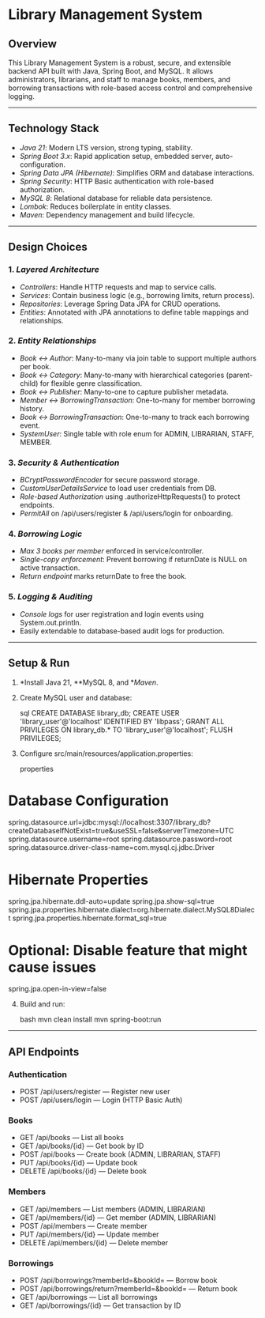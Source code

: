# Library Management System

## Overview

This Library Management System is a robust, secure, and extensible backend API built with Java, Spring Boot, and MySQL. It allows administrators, librarians, and staff to manage books, members, and borrowing transactions with role-based access control and comprehensive logging.

---

## Technology Stack

* *Java 21*: Modern LTS version, strong typing, stability.
* *Spring Boot 3.x*: Rapid application setup, embedded server, auto-configuration.
* *Spring Data JPA (Hibernate)*: Simplifies ORM and database interactions.
* *Spring Security*: HTTP Basic authentication with role-based authorization.
* *MySQL 8*: Relational database for reliable data persistence.
* *Lombok*: Reduces boilerplate in entity classes.
* *Maven*: Dependency management and build lifecycle.

---

## Design Choices

### 1. *Layered Architecture*

* *Controllers*: Handle HTTP requests and map to service calls.
* *Services*: Contain business logic (e.g., borrowing limits, return process).
* *Repositories*: Leverage Spring Data JPA for CRUD operations.
* *Entities*: Annotated with JPA annotations to define table mappings and relationships.

### 2. *Entity Relationships*

* *Book ↔ Author*: Many-to-many via join table to support multiple authors per book.
* *Book ↔ Category*: Many-to-many with hierarchical categories (parent-child) for flexible genre classification.
* *Book ↔ Publisher*: Many-to-one to capture publisher metadata.
* *Member ↔ BorrowingTransaction*: One-to-many for member borrowing history.
* *Book ↔ BorrowingTransaction*: One-to-many to track each borrowing event.
* *SystemUser*: Single table with role enum for ADMIN, LIBRARIAN, STAFF, MEMBER.

### 3. *Security & Authentication*

* *BCryptPasswordEncoder* for secure password storage.
* *CustomUserDetailsService* to load user credentials from DB.
* *Role-based Authorization* using .authorizeHttpRequests() to protect endpoints.
* *PermitAll* on /api/users/register & /api/users/login for onboarding.

### 4. *Borrowing Logic*

* *Max 3 books per member* enforced in service/controller.
* *Single-copy enforcement*: Prevent borrowing if returnDate is NULL on active transaction.
* *Return endpoint* marks returnDate to free the book.

### 5. *Logging & Auditing*

* *Console logs* for user registration and login events using System.out.println.
* Easily extendable to database-based audit logs for production.

---

## Setup & Run

1. *Install Java 21, **MySQL 8, and **Maven*.
2. Create MySQL user and database:

   sql
   CREATE DATABASE library_db;
   CREATE USER 'library_user'@'localhost' IDENTIFIED BY 'libpass';
   GRANT ALL PRIVILEGES ON library_db.* TO 'library_user'@'localhost';
   FLUSH PRIVILEGES;
   
3. Configure src/main/resources/application.properties:

   properties
   
# Database Configuration
spring.datasource.url=jdbc:mysql://localhost:3307/library_db?createDatabaseIfNotExist=true&useSSL=false&serverTimezone=UTC
spring.datasource.username=root
spring.datasource.password=root
spring.datasource.driver-class-name=com.mysql.cj.jdbc.Driver

# Hibernate Properties
spring.jpa.hibernate.ddl-auto=update
spring.jpa.show-sql=true
spring.jpa.properties.hibernate.dialect=org.hibernate.dialect.MySQL8Dialect
spring.jpa.properties.hibernate.format_sql=true

# Optional: Disable feature that might cause issues
spring.jpa.open-in-view=false
   
4. Build and run:

   bash
   mvn clean install
   mvn spring-boot:run
   

---

## API Endpoints

### Authentication

* POST /api/users/register — Register new user
* POST /api/users/login — Login (HTTP Basic Auth)

### Books

* GET /api/books — List all books
* GET /api/books/{id} — Get book by ID
* POST /api/books — Create book (ADMIN, LIBRARIAN, STAFF)
* PUT /api/books/{id} — Update book
* DELETE /api/books/{id} — Delete book

### Members

* GET /api/members — List members (ADMIN, LIBRARIAN)
* GET /api/members/{id} — Get member (ADMIN, LIBRARIAN)
* POST /api/members — Create member
* PUT /api/members/{id} — Update member
* DELETE /api/members/{id} — Delete member

### Borrowings

* POST /api/borrowings?memberId=&bookId= — Borrow book
* POST /api/borrowings/return?memberId=&bookId= — Return book
* GET /api/borrowings — List all borrowings
* GET /api/borrowings/{id} — Get transaction by ID
